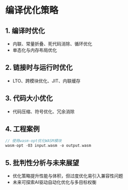 # 编译优化策略

## 1. 编译时优化

- 内联、常量折叠、死代码消除、循环优化
- 单态化与内存布局优化

## 2. 链接时与运行时优化

- LTO、跨模块优化、JIT、内联缓存

## 3. 代码大小优化

- 代码压缩、符号优化、冗余消除

## 4. 工程案例

```rust
// 使用wasm-opt优化WASM模块
wasm-opt -O3 input.wasm -o output.wasm
```

## 5. 批判性分析与未来展望

- 优化策略提升性能与体积，但过度优化易引入兼容性问题
- 未来可探索AI驱动自动化优化与多目标权衡
